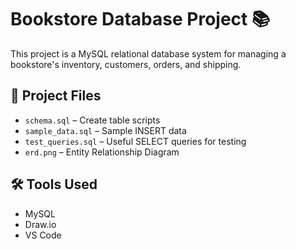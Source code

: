 # Bookstore Database Project 📚

This project is a MySQL relational database system for managing a bookstore's inventory, customers, orders, and shipping.

## 📂 Project Files
- `schema.sql` – Create table scripts
- `sample_data.sql` – Sample INSERT data
- `test_queries.sql` – Useful SELECT queries for testing
- `erd.png` – Entity Relationship Diagram

## 🛠️ Tools Used
- MySQL
- Draw.io
- VS Code




